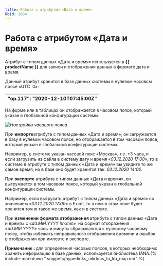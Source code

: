 ```yaml
---
title: Работа с атрибутом «Дата и время»
kbId: 2004
---
```


# Работа с атрибутом «Дата и время»

Атрибут с типом данных «Дата и время» используется в **{{ productName }}** для записи и отображения данных в формате дата и время.

Данный атрибут хранится в базе данных системы в нулевом часовом поясе «UTC  0»:

| "op.117": "2020-12-10T07:45:00Z" |
| --- |

На форме или в таблицах он отображается в часовом поясе, который указан в глобальной конфигурации системы: 

_![Настройка часового пояса](https://kb.comindware.ru/assets/2022-02-10_13h52_37.png)_

При **импорте**атрибута с типом данных «Дата и время», он загружается в базу в нулевом часовом поясе, но отображается в том часовом поясе, который указан в глобальной конфигурации системы.

Например, в системе указан часовой пояс «Москва», т.е. +3 часа, и если загрузить из файла в систему дату и время «*03.12.2020 17:00*», то в системе в атрибуте с типом данных «Дата и время» вы увидите то же самое время, но в базе оно будет хранится так: *03.12.2020 14:00*.

При **экспорте** атрибута с типом данных «Дата и время», он выгружается в том часовом поясе, который указан в глобальной конфигурации системы.

Например, если выгрузить атрибут с типом данных «Дата и время» со значением «*03.12.2020 17:00*» в Excel, то в нем в этом поле будет хранится точно такое же время, как и в системе.

При **изменении формата отображения** атрибута с типом данных «Дата и время» с «*dd.MM.YYYY hh:mm*»  на формат отображения «*dd.MM.YYYY*» часы и минуты сбрасываются к нулевому часовому поясу, чтобы избежать неправильного отображения времени и ошибок в отображении при импорте и экспорте.

**Примечание :** для определения часовых поясов, в которых необходимо хранить информацию в базе данных, используется библиотека IANA.{% include-markdown ".snippets/hyperlinks_mkdocs_to_kb_map.md" %}
